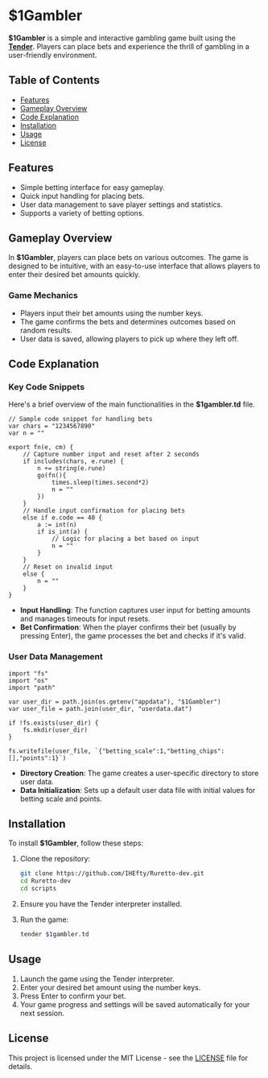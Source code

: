 # $1Gambler

**$1Gambler** is a simple and interactive gambling game built using the [**Tender**](https://github.com/2dprototype/tender). Players can place bets and experience the thrill of gambling in a user-friendly environment.

## Table of Contents

- [Features](#features)
- [Gameplay Overview](#gameplay-overview)
- [Code Explanation](#code-explanation)
- [Installation](#installation)
- [Usage](#usage)
- [License](#license)

## Features

- Simple betting interface for easy gameplay.
- Quick input handling for placing bets.
- User data management to save player settings and statistics.
- Supports a variety of betting options.

## Gameplay Overview

In **$1Gambler**, players can place bets on various outcomes. The game is designed to be intuitive, with an easy-to-use interface that allows players to enter their desired bet amounts quickly. 

### Game Mechanics
- Players input their bet amounts using the number keys.
- The game confirms the bets and determines outcomes based on random results.
- User data is saved, allowing players to pick up where they left off.

## Code Explanation

### Key Code Snippets

Here's a brief overview of the main functionalities in the **$1gambler.td** file.

```tender
// Sample code snippet for handling bets
var chars = "1234567890"
var n = ""

export fn(e, cm) {
    // Capture number input and reset after 2 seconds
    if includes(chars, e.rune) {
        n += string(e.rune) 
        go(fn(){
            times.sleep(times.second*2)
            n = ""
        })
    }
    // Handle input confirmation for placing bets
    else if e.code == 40 {
        a := int(n)
        if is_int(a) {
            // Logic for placing a bet based on input
            n = ""
        }
    }
    // Reset on invalid input
    else {
        n = ""
    }
}
```

- **Input Handling**: The function captures user input for betting amounts and manages timeouts for input resets.
- **Bet Confirmation**: When the player confirms their bet (usually by pressing Enter), the game processes the bet and checks if it's valid.

### User Data Management

```tender
import "fs"
import "os"
import "path"

var user_dir = path.join(os.getenv("appdata"), "$1Gambler")
var user_file = path.join(user_dir, "userdata.dat")

if !fs.exists(user_dir) {
    fs.mkdir(user_dir)
}

fs.writefile(user_file, `{"betting_scale":1,"betting_chips":[],"points":1}`)
```

- **Directory Creation**: The game creates a user-specific directory to store user data.
- **Data Initialization**: Sets up a default user data file with initial values for betting scale and points.

## Installation

To install **$1Gambler**, follow these steps:

1. Clone the repository:

   ```bash
   git clone https://github.com/IHEfty/Ruretto-dev.git
   cd Ruretto-dev
   cd scripts
   ```

2. Ensure you have the Tender interpreter installed.

3. Run the game:

   ```bash
   tender $1gambler.td
   ```

## Usage

1. Launch the game using the Tender interpreter.
2. Enter your desired bet amount using the number keys.
3. Press Enter to confirm your bet.
4. Your game progress and settings will be saved automatically for your next session.

## License

This project is licensed under the MIT License - see the [LICENSE](LICENSE) file for details.
